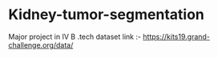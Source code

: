 # Kidney-tumor-segmentation
Major project in IV B .tech 
dataset link :- https://kits19.grand-challenge.org/data/

